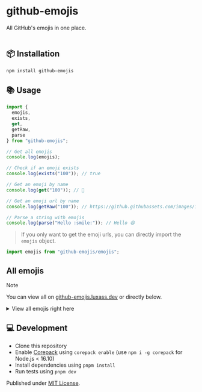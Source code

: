 # github-emojis

All GitHub's emojis in one place.
<br/>
<br/>

## 📦 Installation

```sh
npm install github-emojis
```

## 📚 Usage

```ts
import {
  emojis,
  exists,
  get,
  getRaw,
  parse
} from "github-emojis";

// Get all emojis
console.log(emojis);

// Check if an emoji exists
console.log(exists("100")); // true

// Get an emoji by name
console.log(get("100")); // 💯

// Get an emoji url by name
console.log(getRaw("100")); // https://github.githubassets.com/images/icons/emoji/unicode/1f4af.png?v8

// Parse a string with emojis
console.log(parse("Hello :smile:")); // Hello 😄
```

> If you only want to get the emoji urls, you can directly import the `emojis` object.

```ts
import emojis from "github-emojis/emojis";
```

## All emojis

> [!NOTE]  
> You can view all on [github-emojis.luxass.dev](https://github-emojis.luxass.dev) or directly below.

<details>
<summary>View all emojis right here</summary>

<!-- table start -->
| Name | Emoji | Name | Emoji |
|------|-------|------|-------|
| 100 | 💯| 1234 | 🔢 |
| +1 | 👍| -1 | 👎 |
| 1st_place_medal | 🥇| 2nd_place_medal | 🥈 |
| 3rd_place_medal | 🥉| 8ball | 🎱 |
| a | 🅰| ab | 🆎 |
| abacus | 🧮| abc | 🔤 |
| abcd | 🔡| accept | 🉑 |
| accessibility | <img width="20" height="20" src="https://github.githubassets.com/images/icons/emoji/accessibility.png?v8" loading="lazy" />| accordion | 🪗 |
| adhesive_bandage | 🩹| adult | 🧑 |
| aerial_tramway | 🚡| afghanistan | 🇦‍🇫 |
| airplane | ✈| aland_islands | 🇦‍🇽 |
| alarm_clock | ⏰| albania | 🇦‍🇱 |
| alembic | ⚗| algeria | 🇩‍🇿 |
| alien | 👽| ambulance | 🚑 |
| american_samoa | 🇦‍🇸| amphora | 🏺 |
| anatomical_heart | 🫀| anchor | ⚓ |
| andorra | 🇦‍🇩| angel | 👼 |
| anger | 💢| angola | 🇦‍🇴 |
| angry | 😠| anguilla | 🇦‍🇮 |
| anguished | 😧| ant | 🐜 |
| antarctica | 🇦‍🇶| antigua_barbuda | 🇦‍🇬 |
| apple | 🍎| aquarius | ♒ |
| argentina | 🇦‍🇷| aries | ♈ |
| armenia | 🇦‍🇲| arrow_backward | ◀ |
| arrow_double_down | ⏬| arrow_double_up | ⏫ |
| arrow_down | ⬇| arrow_down_small | 🔽 |
| arrow_forward | ▶| arrow_heading_down | ⤵ |
| arrow_heading_up | ⤴| arrow_left | ⬅ |
| arrow_lower_left | ↙| arrow_lower_right | ↘ |
| arrow_right | ➡| arrow_right_hook | ↪ |
| arrow_up | ⬆| arrow_up_down | ↕ |
| arrow_up_small | 🔼| arrow_upper_left | ↖ |
| arrow_upper_right | ↗| arrows_clockwise | 🔃 |
| arrows_counterclockwise | 🔄| art | 🎨 |
| articulated_lorry | 🚛| artificial_satellite | 🛰 |
| artist | 🧑‍🎨| aruba | 🇦‍🇼 |
| ascension_island | 🇦‍🇨| asterisk | *‍⃣ |
| astonished | 😲| astronaut | 🧑‍🚀 |
| athletic_shoe | 👟| atm | 🏧 |
| atom | <img width="20" height="20" src="https://github.githubassets.com/images/icons/emoji/atom.png?v8" loading="lazy" />| atom_symbol | ⚛ |
| australia | 🇦‍🇺| austria | 🇦‍🇹 |
| auto_rickshaw | 🛺| avocado | 🥑 |
| axe | 🪓| azerbaijan | 🇦‍🇿 |
| b | 🅱| baby | 👶 |
| baby_bottle | 🍼| baby_chick | 🐤 |
| baby_symbol | 🚼| back | 🔙 |
| bacon | 🥓| badger | 🦡 |
| badminton | 🏸| bagel | 🥯 |
| baggage_claim | 🛄| baguette_bread | 🥖 |
| bahamas | 🇧‍🇸| bahrain | 🇧‍🇭 |
| balance_scale | ⚖| bald_man | 👨‍🦲 |
| bald_woman | 👩‍🦲| ballet_shoes | 🩰 |
| balloon | 🎈| ballot_box | 🗳 |
| ballot_box_with_check | ☑| bamboo | 🎍 |
| banana | 🍌| bangbang | ‼ |
| bangladesh | 🇧‍🇩| banjo | 🪕 |
| bank | 🏦| bar_chart | 📊 |
| barbados | 🇧‍🇧| barber | 💈 |
| baseball | ⚾| basecamp | <img width="20" height="20" src="https://github.githubassets.com/images/icons/emoji/basecamp.png?v8" loading="lazy" /> |
| basecampy | <img width="20" height="20" src="https://github.githubassets.com/images/icons/emoji/basecampy.png?v8" loading="lazy" />| basket | 🧺 |
| basketball | 🏀| basketball_man | ⛹‍♂ |
| basketball_woman | ⛹‍♀| bat | 🦇 |
| bath | 🛀| bathtub | 🛁 |
| battery | 🔋| beach_umbrella | 🏖 |
| bear | 🐻| bearded_person | 🧔 |
| beaver | 🦫| bed | 🛏 |
| bee | 🐝| beer | 🍺 |
| beers | 🍻| beetle | 🪲 |
| beginner | 🔰| belarus | 🇧‍🇾 |
| belgium | 🇧‍🇪| belize | 🇧‍🇿 |
| bell | 🔔| bell_pepper | 🫑 |
| bellhop_bell | 🛎| benin | 🇧‍🇯 |
| bento | 🍱| bermuda | 🇧‍🇲 |
| beverage_box | 🧃| bhutan | 🇧‍🇹 |
| bicyclist | 🚴| bike | 🚲 |
| biking_man | 🚴‍♂| biking_woman | 🚴‍♀ |
| bikini | 👙| billed_cap | 🧢 |
| biohazard | ☣| bird | 🐦 |
| birthday | 🎂| bison | 🦬 |
| black_cat | 🐈‍⬛| black_circle | ⚫ |
| black_flag | 🏴| black_heart | 🖤 |
| black_joker | 🃏| black_large_square | ⬛ |
| black_medium_small_square | ◾| black_medium_square | ◼ |
| black_nib | ✒| black_small_square | ▪ |
| black_square_button | 🔲| blond_haired_man | 👱‍♂ |
| blond_haired_person | 👱| blond_haired_woman | 👱‍♀ |
| blonde_woman | 👱‍♀| blossom | 🌼 |
| blowfish | 🐡| blue_book | 📘 |
| blue_car | 🚙| blue_heart | 💙 |
| blue_square | 🟦| blueberries | 🫐 |
| blush | 😊| boar | 🐗 |
| boat | ⛵| bolivia | 🇧‍🇴 |
| bomb | 💣| bone | 🦴 |
| book | 📖| bookmark | 🔖 |
| bookmark_tabs | 📑| books | 📚 |
| boom | 💥| boomerang | 🪃 |
| boot | 👢| bosnia_herzegovina | 🇧‍🇦 |
| botswana | 🇧‍🇼| bouncing_ball_man | ⛹‍♂ |
| bouncing_ball_person | ⛹| bouncing_ball_woman | ⛹‍♀ |
| bouquet | 💐| bouvet_island | 🇧‍🇻 |
| bow | 🙇| bow_and_arrow | 🏹 |
| bowing_man | 🙇‍♂| bowing_woman | 🙇‍♀ |
| bowl_with_spoon | 🥣| bowling | 🎳 |
| bowtie | <img width="20" height="20" src="https://github.githubassets.com/images/icons/emoji/bowtie.png?v8" loading="lazy" />| boxing_glove | 🥊 |
| boy | 👦| brain | 🧠 |
| brazil | 🇧‍🇷| bread | 🍞 |
| breast_feeding | 🤱| bricks | 🧱 |
| bride_with_veil | 👰‍♀| bridge_at_night | 🌉 |
| briefcase | 💼| british_indian_ocean_territory | 🇮‍🇴 |
| british_virgin_islands | 🇻‍🇬| broccoli | 🥦 |
| broken_heart | 💔| broom | 🧹 |
| brown_circle | 🟤| brown_heart | 🤎 |
| brown_square | 🟫| brunei | 🇧‍🇳 |
| bubble_tea | 🧋| bucket | 🪣 |
| bug | 🐛| building_construction | 🏗 |
| bulb | 💡| bulgaria | 🇧‍🇬 |
| bullettrain_front | 🚅| bullettrain_side | 🚄 |
| burkina_faso | 🇧‍🇫| burrito | 🌯 |
| burundi | 🇧‍🇮| bus | 🚌 |
| business_suit_levitating | 🕴| busstop | 🚏 |
| bust_in_silhouette | 👤| busts_in_silhouette | 👥 |
| butter | 🧈| butterfly | 🦋 |
| cactus | 🌵| cake | 🍰 |
| calendar | 📆| call_me_hand | 🤙 |
| calling | 📲| cambodia | 🇰‍🇭 |
| camel | 🐫| camera | 📷 |
| camera_flash | 📸| cameroon | 🇨‍🇲 |
| camping | 🏕| canada | 🇨‍🇦 |
| canary_islands | 🇮‍🇨| cancer | ♋ |
| candle | 🕯| candy | 🍬 |
| canned_food | 🥫| canoe | 🛶 |
| cape_verde | 🇨‍🇻| capital_abcd | 🔠 |
| capricorn | ♑| car | 🚗 |
| card_file_box | 🗃| card_index | 📇 |
| card_index_dividers | 🗂| caribbean_netherlands | 🇧‍🇶 |
| carousel_horse | 🎠| carpentry_saw | 🪚 |
| carrot | 🥕| cartwheeling | 🤸 |
| cat | 🐱| cat2 | 🐈 |
| cayman_islands | 🇰‍🇾| cd | 💿 |
| central_african_republic | 🇨‍🇫| ceuta_melilla | 🇪‍🇦 |
| chad | 🇹‍🇩| chains | ⛓ |
| chair | 🪑| champagne | 🍾 |
| chart | 💹| chart_with_downwards_trend | 📉 |
| chart_with_upwards_trend | 📈| checkered_flag | 🏁 |
| cheese | 🧀| cherries | 🍒 |
| cherry_blossom | 🌸| chess_pawn | ♟ |
| chestnut | 🌰| chicken | 🐔 |
| child | 🧒| children_crossing | 🚸 |
| chile | 🇨‍🇱| chipmunk | 🐿 |
| chocolate_bar | 🍫| chopsticks | 🥢 |
| christmas_island | 🇨‍🇽| christmas_tree | 🎄 |
| church | ⛪| cinema | 🎦 |
| circus_tent | 🎪| city_sunrise | 🌇 |
| city_sunset | 🌆| cityscape | 🏙 |
| cl | 🆑| clamp | 🗜 |
| clap | 👏| clapper | 🎬 |
| classical_building | 🏛| climbing | 🧗 |
| climbing_man | 🧗‍♂| climbing_woman | 🧗‍♀ |
| clinking_glasses | 🥂| clipboard | 📋 |
| clipperton_island | 🇨‍🇵| clock1 | 🕐 |
| clock10 | 🕙| clock1030 | 🕥 |
| clock11 | 🕚| clock1130 | 🕦 |
| clock12 | 🕛| clock1230 | 🕧 |
| clock130 | 🕜| clock2 | 🕑 |
| clock230 | 🕝| clock3 | 🕒 |
| clock330 | 🕞| clock4 | 🕓 |
| clock430 | 🕟| clock5 | 🕔 |
| clock530 | 🕠| clock6 | 🕕 |
| clock630 | 🕡| clock7 | 🕖 |
| clock730 | 🕢| clock8 | 🕗 |
| clock830 | 🕣| clock9 | 🕘 |
| clock930 | 🕤| closed_book | 📕 |
| closed_lock_with_key | 🔐| closed_umbrella | 🌂 |
| cloud | ☁| cloud_with_lightning | 🌩 |
| cloud_with_lightning_and_rain | ⛈| cloud_with_rain | 🌧 |
| cloud_with_snow | 🌨| clown_face | 🤡 |
| clubs | ♣| cn | 🇨‍🇳 |
| coat | 🧥| cockroach | 🪳 |
| cocktail | 🍸| coconut | 🥥 |
| cocos_islands | 🇨‍🇨| coffee | ☕ |
| coffin | ⚰| coin | 🪙 |
| cold_face | 🥶| cold_sweat | 😰 |
| collision | 💥| colombia | 🇨‍🇴 |
| comet | ☄| comoros | 🇰‍🇲 |
| compass | 🧭| computer | 💻 |
| computer_mouse | 🖱| confetti_ball | 🎊 |
| confounded | 😖| confused | 😕 |
| congo_brazzaville | 🇨‍🇬| congo_kinshasa | 🇨‍🇩 |
| congratulations | ㊗| construction | 🚧 |
| construction_worker | 👷| construction_worker_man | 👷‍♂ |
| construction_worker_woman | 👷‍♀| control_knobs | 🎛 |
| convenience_store | 🏪| cook | 🧑‍🍳 |
| cook_islands | 🇨‍🇰| cookie | 🍪 |
| cool | 🆒| cop | 👮 |
| copyright | ©| corn | 🌽 |
| costa_rica | 🇨‍🇷| cote_divoire | 🇨‍🇮 |
| couch_and_lamp | 🛋| couple | 👫 |
| couple_with_heart | 💑| couple_with_heart_man_man | 👨‍❤👨 |
| couple_with_heart_woman_man | 👩‍❤👨| couple_with_heart_woman_woman | 👩‍❤👩 |
| couplekiss | 💏| couplekiss_man_man | 👨‍❤💋👨 |
| couplekiss_man_woman | 👩‍❤💋👨| couplekiss_woman_woman | 👩‍❤💋👩 |
| cow | 🐮| cow2 | 🐄 |
| cowboy_hat_face | 🤠| crab | 🦀 |
| crayon | 🖍| credit_card | 💳 |
| crescent_moon | 🌙| cricket | 🦗 |
| cricket_game | 🏏| croatia | 🇭‍🇷 |
| crocodile | 🐊| croissant | 🥐 |
| crossed_fingers | 🤞| crossed_flags | 🎌 |
| crossed_swords | ⚔| crown | 👑 |
| cry | 😢| crying_cat_face | 😿 |
| crystal_ball | 🔮| cuba | 🇨‍🇺 |
| cucumber | 🥒| cup_with_straw | 🥤 |
| cupcake | 🧁| cupid | 💘 |
| curacao | 🇨‍🇼| curling_stone | 🥌 |
| curly_haired_man | 👨‍🦱| curly_haired_woman | 👩‍🦱 |
| curly_loop | ➰| currency_exchange | 💱 |
| curry | 🍛| cursing_face | 🤬 |
| custard | 🍮| customs | 🛃 |
| cut_of_meat | 🥩| cyclone | 🌀 |
| cyprus | 🇨‍🇾| czech_republic | 🇨‍🇿 |
| dagger | 🗡| dancer | 💃 |
| dancers | 👯| dancing_men | 👯‍♂ |
| dancing_women | 👯‍♀| dango | 🍡 |
| dark_sunglasses | 🕶| dart | 🎯 |
| dash | 💨| date | 📅 |
| de | 🇩‍🇪| deaf_man | 🧏‍♂ |
| deaf_person | 🧏| deaf_woman | 🧏‍♀ |
| deciduous_tree | 🌳| deer | 🦌 |
| denmark | 🇩‍🇰| department_store | 🏬 |
| dependabot | <img width="20" height="20" src="https://github.githubassets.com/images/icons/emoji/dependabot.png?v8" loading="lazy" />| derelict_house | 🏚 |
| desert | 🏜| desert_island | 🏝 |
| desktop_computer | 🖥| detective | 🕵 |
| diamond_shape_with_a_dot_inside | 💠| diamonds | ♦ |
| diego_garcia | 🇩‍🇬| disappointed | 😞 |
| disappointed_relieved | 😥| disguised_face | 🥸 |
| diving_mask | 🤿| diya_lamp | 🪔 |
| dizzy | 💫| dizzy_face | 😵 |
| djibouti | 🇩‍🇯| dna | 🧬 |
| do_not_litter | 🚯| dodo | 🦤 |
| dog | 🐶| dog2 | 🐕 |
| dollar | 💵| dolls | 🎎 |
| dolphin | 🐬| dominica | 🇩‍🇲 |
| dominican_republic | 🇩‍🇴| door | 🚪 |
| doughnut | 🍩| dove | 🕊 |
| dragon | 🐉| dragon_face | 🐲 |
| dress | 👗| dromedary_camel | 🐪 |
| drooling_face | 🤤| drop_of_blood | 🩸 |
| droplet | 💧| drum | 🥁 |
| duck | 🦆| dumpling | 🥟 |
| dvd | 📀| e-mail | 📧 |
| eagle | 🦅| ear | 👂 |
| ear_of_rice | 🌾| ear_with_hearing_aid | 🦻 |
| earth_africa | 🌍| earth_americas | 🌎 |
| earth_asia | 🌏| ecuador | 🇪‍🇨 |
| egg | 🥚| eggplant | 🍆 |
| egypt | 🇪‍🇬| eight | 8‍⃣ |
| eight_pointed_black_star | ✴| eight_spoked_asterisk | ✳ |
| eject_button | ⏏| el_salvador | 🇸‍🇻 |
| electric_plug | 🔌| electron | <img width="20" height="20" src="https://github.githubassets.com/images/icons/emoji/electron.png?v8" loading="lazy" /> |
| elephant | 🐘| elevator | 🛗 |
| elf | 🧝| elf_man | 🧝‍♂ |
| elf_woman | 🧝‍♀| email | 📧 |
| end | 🔚| england | 🏴‍󠁧󠁢󠁥󠁮󠁧󠁿 |
| envelope | ✉| envelope_with_arrow | 📩 |
| equatorial_guinea | 🇬‍🇶| eritrea | 🇪‍🇷 |
| es | 🇪‍🇸| estonia | 🇪‍🇪 |
| ethiopia | 🇪‍🇹| eu | 🇪‍🇺 |
| euro | 💶| european_castle | 🏰 |
| european_post_office | 🏤| european_union | 🇪‍🇺 |
| evergreen_tree | 🌲| exclamation | ❗ |
| exploding_head | 🤯| expressionless | 😑 |
| eye | 👁| eye_speech_bubble | 👁‍🗨 |
| eyeglasses | 👓| eyes | 👀 |
| face_exhaling | 😮‍💨| face_in_clouds | 😶‍🌫 |
| face_with_head_bandage | 🤕| face_with_spiral_eyes | 😵‍💫 |
| face_with_thermometer | 🤒| facepalm | 🤦 |
| facepunch | 👊| factory | 🏭 |
| factory_worker | 🧑‍🏭| fairy | 🧚 |
| fairy_man | 🧚‍♂| fairy_woman | 🧚‍♀ |
| falafel | 🧆| falkland_islands | 🇫‍🇰 |
| fallen_leaf | 🍂| family | 👪 |
| family_man_boy | 👨‍👦| family_man_boy_boy | 👨‍👦👦 |
| family_man_girl | 👨‍👧| family_man_girl_boy | 👨‍👧👦 |
| family_man_girl_girl | 👨‍👧👧| family_man_man_boy | 👨‍👨👦 |
| family_man_man_boy_boy | 👨‍👨👦👦| family_man_man_girl | 👨‍👨👧 |
| family_man_man_girl_boy | 👨‍👨👧👦| family_man_man_girl_girl | 👨‍👨👧👧 |
| family_man_woman_boy | 👨‍👩👦| family_man_woman_boy_boy | 👨‍👩👦👦 |
| family_man_woman_girl | 👨‍👩👧| family_man_woman_girl_boy | 👨‍👩👧👦 |
| family_man_woman_girl_girl | 👨‍👩👧👧| family_woman_boy | 👩‍👦 |
| family_woman_boy_boy | 👩‍👦👦| family_woman_girl | 👩‍👧 |
| family_woman_girl_boy | 👩‍👧👦| family_woman_girl_girl | 👩‍👧👧 |
| family_woman_woman_boy | 👩‍👩👦| family_woman_woman_boy_boy | 👩‍👩👦👦 |
| family_woman_woman_girl | 👩‍👩👧| family_woman_woman_girl_boy | 👩‍👩👧👦 |
| family_woman_woman_girl_girl | 👩‍👩👧👧| farmer | 🧑‍🌾 |
| faroe_islands | 🇫‍🇴| fast_forward | ⏩ |
| fax | 📠| fearful | 😨 |
| feather | 🪶| feelsgood | <img width="20" height="20" src="https://github.githubassets.com/images/icons/emoji/feelsgood.png?v8" loading="lazy" /> |
| feet | 🐾| female_detective | 🕵‍♀ |
| female_sign | ♀| ferris_wheel | 🎡 |
| ferry | ⛴| field_hockey | 🏑 |
| fiji | 🇫‍🇯| file_cabinet | 🗄 |
| file_folder | 📁| film_projector | 📽 |
| film_strip | 🎞| finland | 🇫‍🇮 |
| finnadie | <img width="20" height="20" src="https://github.githubassets.com/images/icons/emoji/finnadie.png?v8" loading="lazy" />| fire | 🔥 |
| fire_engine | 🚒| fire_extinguisher | 🧯 |
| firecracker | 🧨| firefighter | 🧑‍🚒 |
| fireworks | 🎆| first_quarter_moon | 🌓 |
| first_quarter_moon_with_face | 🌛| fish | 🐟 |
| fish_cake | 🍥| fishing_pole_and_fish | 🎣 |
| fishsticks | <img width="20" height="20" src="https://github.githubassets.com/images/icons/emoji/fishsticks.png?v8" loading="lazy" />| fist | ✊ |
| fist_left | 🤛| fist_oncoming | 👊 |
| fist_raised | ✊| fist_right | 🤜 |
| five | 5‍⃣| flags | 🎏 |
| flamingo | 🦩| flashlight | 🔦 |
| flat_shoe | 🥿| flatbread | 🫓 |
| fleur_de_lis | ⚜| flight_arrival | 🛬 |
| flight_departure | 🛫| flipper | 🐬 |
| floppy_disk | 💾| flower_playing_cards | 🎴 |
| flushed | 😳| fly | 🪰 |
| flying_disc | 🥏| flying_saucer | 🛸 |
| fog | 🌫| foggy | 🌁 |
| fondue | 🫕| foot | 🦶 |
| football | 🏈| footprints | 👣 |
| fork_and_knife | 🍴| fortune_cookie | 🥠 |
| fountain | ⛲| fountain_pen | 🖋 |
| four | 4‍⃣| four_leaf_clover | 🍀 |
| fox_face | 🦊| fr | 🇫‍🇷 |
| framed_picture | 🖼| free | 🆓 |
| french_guiana | 🇬‍🇫| french_polynesia | 🇵‍🇫 |
| french_southern_territories | 🇹‍🇫| fried_egg | 🍳 |
| fried_shrimp | 🍤| fries | 🍟 |
| frog | 🐸| frowning | 😦 |
| frowning_face | ☹| frowning_man | 🙍‍♂ |
| frowning_person | 🙍| frowning_woman | 🙍‍♀ |
| fu | 🖕| fuelpump | ⛽ |
| full_moon | 🌕| full_moon_with_face | 🌝 |
| funeral_urn | ⚱| gabon | 🇬‍🇦 |
| gambia | 🇬‍🇲| game_die | 🎲 |
| garlic | 🧄| gb | 🇬‍🇧 |
| gear | ⚙| gem | 💎 |
| gemini | ♊| genie | 🧞 |
| genie_man | 🧞‍♂| genie_woman | 🧞‍♀ |
| georgia | 🇬‍🇪| ghana | 🇬‍🇭 |
| ghost | 👻| gibraltar | 🇬‍🇮 |
| gift | 🎁| gift_heart | 💝 |
| giraffe | 🦒| girl | 👧 |
| globe_with_meridians | 🌐| gloves | 🧤 |
| goal_net | 🥅| goat | 🐐 |
| goberserk | <img width="20" height="20" src="https://github.githubassets.com/images/icons/emoji/goberserk.png?v8" loading="lazy" />| godmode | <img width="20" height="20" src="https://github.githubassets.com/images/icons/emoji/godmode.png?v8" loading="lazy" /> |
| goggles | 🥽| golf | ⛳ |
| golfing | 🏌| golfing_man | 🏌‍♂ |
| golfing_woman | 🏌‍♀| gorilla | 🦍 |
| grapes | 🍇| greece | 🇬‍🇷 |
| green_apple | 🍏| green_book | 📗 |
| green_circle | 🟢| green_heart | 💚 |
| green_salad | 🥗| green_square | 🟩 |
| greenland | 🇬‍🇱| grenada | 🇬‍🇩 |
| grey_exclamation | ❕| grey_question | ❔ |
| grimacing | 😬| grin | 😁 |
| grinning | 😀| guadeloupe | 🇬‍🇵 |
| guam | 🇬‍🇺| guard | 💂 |
| guardsman | 💂‍♂| guardswoman | 💂‍♀ |
| guatemala | 🇬‍🇹| guernsey | 🇬‍🇬 |
| guide_dog | 🦮| guinea | 🇬‍🇳 |
| guinea_bissau | 🇬‍🇼| guitar | 🎸 |
| gun | 🔫| guyana | 🇬‍🇾 |
| haircut | 💇| haircut_man | 💇‍♂ |
| haircut_woman | 💇‍♀| haiti | 🇭‍🇹 |
| hamburger | 🍔| hammer | 🔨 |
| hammer_and_pick | ⚒| hammer_and_wrench | 🛠 |
| hamster | 🐹| hand | ✋ |
| hand_over_mouth | 🤭| handbag | 👜 |
| handball_person | 🤾| handshake | 🤝 |
| hankey | 💩| hash | #‍⃣ |
| hatched_chick | 🐥| hatching_chick | 🐣 |
| headphones | 🎧| headstone | 🪦 |
| health_worker | 🧑‍⚕| hear_no_evil | 🙉 |
| heard_mcdonald_islands | 🇭‍🇲| heart | ❤ |
| heart_decoration | 💟| heart_eyes | 😍 |
| heart_eyes_cat | 😻| heart_on_fire | ❤‍🔥 |
| heartbeat | 💓| heartpulse | 💗 |
| hearts | ♥| heavy_check_mark | ✔ |
| heavy_division_sign | ➗| heavy_dollar_sign | 💲 |
| heavy_exclamation_mark | ❗| heavy_heart_exclamation | ❣ |
| heavy_minus_sign | ➖| heavy_multiplication_x | ✖ |
| heavy_plus_sign | ➕| hedgehog | 🦔 |
| helicopter | 🚁| herb | 🌿 |
| hibiscus | 🌺| high_brightness | 🔆 |
| high_heel | 👠| hiking_boot | 🥾 |
| hindu_temple | 🛕| hippopotamus | 🦛 |
| hocho | 🔪| hole | 🕳 |
| honduras | 🇭‍🇳| honey_pot | 🍯 |
| honeybee | 🐝| hong_kong | 🇭‍🇰 |
| hook | 🪝| horse | 🐴 |
| horse_racing | 🏇| hospital | 🏥 |
| hot_face | 🥵| hot_pepper | 🌶 |
| hotdog | 🌭| hotel | 🏨 |
| hotsprings | ♨| hourglass | ⌛ |
| hourglass_flowing_sand | ⏳| house | 🏠 |
| house_with_garden | 🏡| houses | 🏘 |
| hugs | 🤗| hungary | 🇭‍🇺 |
| hurtrealbad | <img width="20" height="20" src="https://github.githubassets.com/images/icons/emoji/hurtrealbad.png?v8" loading="lazy" />| hushed | 😯 |
| hut | 🛖| ice_cream | 🍨 |
| ice_cube | 🧊| ice_hockey | 🏒 |
| ice_skate | ⛸| icecream | 🍦 |
| iceland | 🇮‍🇸| id | 🆔 |
| ideograph_advantage | 🉐| imp | 👿 |
| inbox_tray | 📥| incoming_envelope | 📨 |
| india | 🇮‍🇳| indonesia | 🇮‍🇩 |
| infinity | ♾| information_desk_person | 💁 |
| information_source | ℹ| innocent | 😇 |
| interrobang | ⁉| iphone | 📱 |
| iran | 🇮‍🇷| iraq | 🇮‍🇶 |
| ireland | 🇮‍🇪| isle_of_man | 🇮‍🇲 |
| israel | 🇮‍🇱| it | 🇮‍🇹 |
| izakaya_lantern | 🏮| jack_o_lantern | 🎃 |
| jamaica | 🇯‍🇲| japan | 🗾 |
| japanese_castle | 🏯| japanese_goblin | 👺 |
| japanese_ogre | 👹| jeans | 👖 |
| jersey | 🇯‍🇪| jigsaw | 🧩 |
| jordan | 🇯‍🇴| joy | 😂 |
| joy_cat | 😹| joystick | 🕹 |
| jp | 🇯‍🇵| judge | 🧑‍⚖ |
| juggling_person | 🤹| kaaba | 🕋 |
| kangaroo | 🦘| kazakhstan | 🇰‍🇿 |
| kenya | 🇰‍🇪| key | 🔑 |
| keyboard | ⌨| keycap_ten | 🔟 |
| kick_scooter | 🛴| kimono | 👘 |
| kiribati | 🇰‍🇮| kiss | 💋 |
| kissing | 😗| kissing_cat | 😽 |
| kissing_closed_eyes | 😚| kissing_heart | 😘 |
| kissing_smiling_eyes | 😙| kite | 🪁 |
| kiwi_fruit | 🥝| kneeling_man | 🧎‍♂ |
| kneeling_person | 🧎| kneeling_woman | 🧎‍♀ |
| knife | 🔪| knot | 🪢 |
| koala | 🐨| koko | 🈁 |
| kosovo | 🇽‍🇰| kr | 🇰‍🇷 |
| kuwait | 🇰‍🇼| kyrgyzstan | 🇰‍🇬 |
| lab_coat | 🥼| label | 🏷 |
| lacrosse | 🥍| ladder | 🪜 |
| lady_beetle | 🐞| lantern | 🏮 |
| laos | 🇱‍🇦| large_blue_circle | 🔵 |
| large_blue_diamond | 🔷| large_orange_diamond | 🔶 |
| last_quarter_moon | 🌗| last_quarter_moon_with_face | 🌜 |
| latin_cross | ✝| latvia | 🇱‍🇻 |
| laughing | 😆| leafy_green | 🥬 |
| leaves | 🍃| lebanon | 🇱‍🇧 |
| ledger | 📒| left_luggage | 🛅 |
| left_right_arrow | ↔| left_speech_bubble | 🗨 |
| leftwards_arrow_with_hook | ↩| leg | 🦵 |
| lemon | 🍋| leo | ♌ |
| leopard | 🐆| lesotho | 🇱‍🇸 |
| level_slider | 🎚| liberia | 🇱‍🇷 |
| libra | ♎| libya | 🇱‍🇾 |
| liechtenstein | 🇱‍🇮| light_rail | 🚈 |
| link | 🔗| lion | 🦁 |
| lips | 👄| lipstick | 💄 |
| lithuania | 🇱‍🇹| lizard | 🦎 |
| llama | 🦙| lobster | 🦞 |
| lock | 🔒| lock_with_ink_pen | 🔏 |
| lollipop | 🍭| long_drum | 🪘 |
| loop | ➿| lotion_bottle | 🧴 |
| lotus_position | 🧘| lotus_position_man | 🧘‍♂ |
| lotus_position_woman | 🧘‍♀| loud_sound | 🔊 |
| loudspeaker | 📢| love_hotel | 🏩 |
| love_letter | 💌| love_you_gesture | 🤟 |
| low_brightness | 🔅| luggage | 🧳 |
| lungs | 🫁| luxembourg | 🇱‍🇺 |
| lying_face | 🤥| m | Ⓜ |
| macau | 🇲‍🇴| macedonia | 🇲‍🇰 |
| madagascar | 🇲‍🇬| mag | 🔍 |
| mag_right | 🔎| mage | 🧙 |
| mage_man | 🧙‍♂| mage_woman | 🧙‍♀ |
| magic_wand | 🪄| magnet | 🧲 |
| mahjong | 🀄| mailbox | 📫 |
| mailbox_closed | 📪| mailbox_with_mail | 📬 |
| mailbox_with_no_mail | 📭| malawi | 🇲‍🇼 |
| malaysia | 🇲‍🇾| maldives | 🇲‍🇻 |
| male_detective | 🕵‍♂| male_sign | ♂ |
| mali | 🇲‍🇱| malta | 🇲‍🇹 |
| mammoth | 🦣| man | 👨 |
| man_artist | 👨‍🎨| man_astronaut | 👨‍🚀 |
| man_beard | 🧔‍♂| man_cartwheeling | 🤸‍♂ |
| man_cook | 👨‍🍳| man_dancing | 🕺 |
| man_facepalming | 🤦‍♂| man_factory_worker | 👨‍🏭 |
| man_farmer | 👨‍🌾| man_feeding_baby | 👨‍🍼 |
| man_firefighter | 👨‍🚒| man_health_worker | 👨‍⚕ |
| man_in_manual_wheelchair | 👨‍🦽| man_in_motorized_wheelchair | 👨‍🦼 |
| man_in_tuxedo | 🤵‍♂| man_judge | 👨‍⚖ |
| man_juggling | 🤹‍♂| man_mechanic | 👨‍🔧 |
| man_office_worker | 👨‍💼| man_pilot | 👨‍✈ |
| man_playing_handball | 🤾‍♂| man_playing_water_polo | 🤽‍♂ |
| man_scientist | 👨‍🔬| man_shrugging | 🤷‍♂ |
| man_singer | 👨‍🎤| man_student | 👨‍🎓 |
| man_teacher | 👨‍🏫| man_technologist | 👨‍💻 |
| man_with_gua_pi_mao | 👲| man_with_probing_cane | 👨‍🦯 |
| man_with_turban | 👳‍♂| man_with_veil | 👰‍♂ |
| mandarin | 🍊| mango | 🥭 |
| mans_shoe | 👞| mantelpiece_clock | 🕰 |
| manual_wheelchair | 🦽| maple_leaf | 🍁 |
| marshall_islands | 🇲‍🇭| martial_arts_uniform | 🥋 |
| martinique | 🇲‍🇶| mask | 😷 |
| massage | 💆| massage_man | 💆‍♂ |
| massage_woman | 💆‍♀| mate | 🧉 |
| mauritania | 🇲‍🇷| mauritius | 🇲‍🇺 |
| mayotte | 🇾‍🇹| meat_on_bone | 🍖 |
| mechanic | 🧑‍🔧| mechanical_arm | 🦾 |
| mechanical_leg | 🦿| medal_military | 🎖 |
| medal_sports | 🏅| medical_symbol | ⚕ |
| mega | 📣| melon | 🍈 |
| memo | 📝| men_wrestling | 🤼‍♂ |
| mending_heart | ❤‍🩹| menorah | 🕎 |
| mens | 🚹| mermaid | 🧜‍♀ |
| merman | 🧜‍♂| merperson | 🧜 |
| metal | 🤘| metro | 🚇 |
| mexico | 🇲‍🇽| microbe | 🦠 |
| micronesia | 🇫‍🇲| microphone | 🎤 |
| microscope | 🔬| middle_finger | 🖕 |
| military_helmet | 🪖| milk_glass | 🥛 |
| milky_way | 🌌| minibus | 🚐 |
| minidisc | 💽| mirror | 🪞 |
| mobile_phone_off | 📴| moldova | 🇲‍🇩 |
| monaco | 🇲‍🇨| money_mouth_face | 🤑 |
| money_with_wings | 💸| moneybag | 💰 |
| mongolia | 🇲‍🇳| monkey | 🐒 |
| monkey_face | 🐵| monocle_face | 🧐 |
| monorail | 🚝| montenegro | 🇲‍🇪 |
| montserrat | 🇲‍🇸| moon | 🌔 |
| moon_cake | 🥮| morocco | 🇲‍🇦 |
| mortar_board | 🎓| mosque | 🕌 |
| mosquito | 🦟| motor_boat | 🛥 |
| motor_scooter | 🛵| motorcycle | 🏍 |
| motorized_wheelchair | 🦼| motorway | 🛣 |
| mount_fuji | 🗻| mountain | ⛰ |
| mountain_bicyclist | 🚵| mountain_biking_man | 🚵‍♂ |
| mountain_biking_woman | 🚵‍♀| mountain_cableway | 🚠 |
| mountain_railway | 🚞| mountain_snow | 🏔 |
| mouse | 🐭| mouse2 | 🐁 |
| mouse_trap | 🪤| movie_camera | 🎥 |
| moyai | 🗿| mozambique | 🇲‍🇿 |
| mrs_claus | 🤶| muscle | 💪 |
| mushroom | 🍄| musical_keyboard | 🎹 |
| musical_note | 🎵| musical_score | 🎼 |
| mute | 🔇| mx_claus | 🧑‍🎄 |
| myanmar | 🇲‍🇲| nail_care | 💅 |
| name_badge | 📛| namibia | 🇳‍🇦 |
| national_park | 🏞| nauru | 🇳‍🇷 |
| nauseated_face | 🤢| nazar_amulet | 🧿 |
| neckbeard | <img width="20" height="20" src="https://github.githubassets.com/images/icons/emoji/neckbeard.png?v8" loading="lazy" />| necktie | 👔 |
| negative_squared_cross_mark | ❎| nepal | 🇳‍🇵 |
| nerd_face | 🤓| nesting_dolls | 🪆 |
| netherlands | 🇳‍🇱| neutral_face | 😐 |
| new | 🆕| new_caledonia | 🇳‍🇨 |
| new_moon | 🌑| new_moon_with_face | 🌚 |
| new_zealand | 🇳‍🇿| newspaper | 📰 |
| newspaper_roll | 🗞| next_track_button | ⏭ |
| ng | 🆖| ng_man | 🙅‍♂ |
| ng_woman | 🙅‍♀| nicaragua | 🇳‍🇮 |
| niger | 🇳‍🇪| nigeria | 🇳‍🇬 |
| night_with_stars | 🌃| nine | 9‍⃣ |
| ninja | 🥷| niue | 🇳‍🇺 |
| no_bell | 🔕| no_bicycles | 🚳 |
| no_entry | ⛔| no_entry_sign | 🚫 |
| no_good | 🙅| no_good_man | 🙅‍♂ |
| no_good_woman | 🙅‍♀| no_mobile_phones | 📵 |
| no_mouth | 😶| no_pedestrians | 🚷 |
| no_smoking | 🚭| non-potable_water | 🚱 |
| norfolk_island | 🇳‍🇫| north_korea | 🇰‍🇵 |
| northern_mariana_islands | 🇲‍🇵| norway | 🇳‍🇴 |
| nose | 👃| notebook | 📓 |
| notebook_with_decorative_cover | 📔| notes | 🎶 |
| nut_and_bolt | 🔩| o | ⭕ |
| o2 | 🅾| ocean | 🌊 |
| octocat | <img width="20" height="20" src="https://github.githubassets.com/images/icons/emoji/octocat.png?v8" loading="lazy" />| octopus | 🐙 |
| oden | 🍢| office | 🏢 |
| office_worker | 🧑‍💼| oil_drum | 🛢 |
| ok | 🆗| ok_hand | 👌 |
| ok_man | 🙆‍♂| ok_person | 🙆 |
| ok_woman | 🙆‍♀| old_key | 🗝 |
| older_adult | 🧓| older_man | 👴 |
| older_woman | 👵| olive | 🫒 |
| om | 🕉| oman | 🇴‍🇲 |
| on | 🔛| oncoming_automobile | 🚘 |
| oncoming_bus | 🚍| oncoming_police_car | 🚔 |
| oncoming_taxi | 🚖| one | 1‍⃣ |
| one_piece_swimsuit | 🩱| onion | 🧅 |
| open_book | 📖| open_file_folder | 📂 |
| open_hands | 👐| open_mouth | 😮 |
| open_umbrella | ☂| ophiuchus | ⛎ |
| orange | 🍊| orange_book | 📙 |
| orange_circle | 🟠| orange_heart | 🧡 |
| orange_square | 🟧| orangutan | 🦧 |
| orthodox_cross | ☦| otter | 🦦 |
| outbox_tray | 📤| owl | 🦉 |
| ox | 🐂| oyster | 🦪 |
| package | 📦| page_facing_up | 📄 |
| page_with_curl | 📃| pager | 📟 |
| paintbrush | 🖌| pakistan | 🇵‍🇰 |
| palau | 🇵‍🇼| palestinian_territories | 🇵‍🇸 |
| palm_tree | 🌴| palms_up_together | 🤲 |
| panama | 🇵‍🇦| pancakes | 🥞 |
| panda_face | 🐼| paperclip | 📎 |
| paperclips | 🖇| papua_new_guinea | 🇵‍🇬 |
| parachute | 🪂| paraguay | 🇵‍🇾 |
| parasol_on_ground | ⛱| parking | 🅿 |
| parrot | 🦜| part_alternation_mark | 〽 |
| partly_sunny | ⛅| partying_face | 🥳 |
| passenger_ship | 🛳| passport_control | 🛂 |
| pause_button | ⏸| paw_prints | 🐾 |
| peace_symbol | ☮| peach | 🍑 |
| peacock | 🦚| peanuts | 🥜 |
| pear | 🍐| pen | 🖊 |
| pencil | 📝| pencil2 | ✏ |
| penguin | 🐧| pensive | 😔 |
| people_holding_hands | 🧑‍🤝🧑| people_hugging | 🫂 |
| performing_arts | 🎭| persevere | 😣 |
| person_bald | 🧑‍🦲| person_curly_hair | 🧑‍🦱 |
| person_feeding_baby | 🧑‍🍼| person_fencing | 🤺 |
| person_in_manual_wheelchair | 🧑‍🦽| person_in_motorized_wheelchair | 🧑‍🦼 |
| person_in_tuxedo | 🤵| person_red_hair | 🧑‍🦰 |
| person_white_hair | 🧑‍🦳| person_with_probing_cane | 🧑‍🦯 |
| person_with_turban | 👳| person_with_veil | 👰 |
| peru | 🇵‍🇪| petri_dish | 🧫 |
| philippines | 🇵‍🇭| phone | ☎ |
| pick | ⛏| pickup_truck | 🛻 |
| pie | 🥧| pig | 🐷 |
| pig2 | 🐖| pig_nose | 🐽 |
| pill | 💊| pilot | 🧑‍✈ |
| pinata | 🪅| pinched_fingers | 🤌 |
| pinching_hand | 🤏| pineapple | 🍍 |
| ping_pong | 🏓| pirate_flag | 🏴‍☠ |
| pisces | ♓| pitcairn_islands | 🇵‍🇳 |
| pizza | 🍕| placard | 🪧 |
| place_of_worship | 🛐| plate_with_cutlery | 🍽 |
| play_or_pause_button | ⏯| pleading_face | 🥺 |
| plunger | 🪠| point_down | 👇 |
| point_left | 👈| point_right | 👉 |
| point_up | ☝| point_up_2 | 👆 |
| poland | 🇵‍🇱| polar_bear | 🐻‍❄ |
| police_car | 🚓| police_officer | 👮 |
| policeman | 👮‍♂| policewoman | 👮‍♀ |
| poodle | 🐩| poop | 💩 |
| popcorn | 🍿| portugal | 🇵‍🇹 |
| post_office | 🏣| postal_horn | 📯 |
| postbox | 📮| potable_water | 🚰 |
| potato | 🥔| potted_plant | 🪴 |
| pouch | 👝| poultry_leg | 🍗 |
| pound | 💷| pout | 😡 |
| pouting_cat | 😾| pouting_face | 🙎 |
| pouting_man | 🙎‍♂| pouting_woman | 🙎‍♀ |
| pray | 🙏| prayer_beads | 📿 |
| pregnant_woman | 🤰| pretzel | 🥨 |
| previous_track_button | ⏮| prince | 🤴 |
| princess | 👸| printer | 🖨 |
| probing_cane | 🦯| puerto_rico | 🇵‍🇷 |
| punch | 👊| purple_circle | 🟣 |
| purple_heart | 💜| purple_square | 🟪 |
| purse | 👛| pushpin | 📌 |
| put_litter_in_its_place | 🚮| qatar | 🇶‍🇦 |
| question | ❓| rabbit | 🐰 |
| rabbit2 | 🐇| raccoon | 🦝 |
| racehorse | 🐎| racing_car | 🏎 |
| radio | 📻| radio_button | 🔘 |
| radioactive | ☢| rage | 😡 |
| rage1 | <img width="20" height="20" src="https://github.githubassets.com/images/icons/emoji/rage1.png?v8" loading="lazy" />| rage2 | <img width="20" height="20" src="https://github.githubassets.com/images/icons/emoji/rage2.png?v8" loading="lazy" /> |
| rage3 | <img width="20" height="20" src="https://github.githubassets.com/images/icons/emoji/rage3.png?v8" loading="lazy" />| rage4 | <img width="20" height="20" src="https://github.githubassets.com/images/icons/emoji/rage4.png?v8" loading="lazy" /> |
| railway_car | 🚃| railway_track | 🛤 |
| rainbow | 🌈| rainbow_flag | 🏳‍🌈 |
| raised_back_of_hand | 🤚| raised_eyebrow | 🤨 |
| raised_hand | ✋| raised_hand_with_fingers_splayed | 🖐 |
| raised_hands | 🙌| raising_hand | 🙋 |
| raising_hand_man | 🙋‍♂| raising_hand_woman | 🙋‍♀ |
| ram | 🐏| ramen | 🍜 |
| rat | 🐀| razor | 🪒 |
| receipt | 🧾| record_button | ⏺ |
| recycle | ♻| red_car | 🚗 |
| red_circle | 🔴| red_envelope | 🧧 |
| red_haired_man | 👨‍🦰| red_haired_woman | 👩‍🦰 |
| red_square | 🟥| registered | ® |
| relaxed | ☺| relieved | 😌 |
| reminder_ribbon | 🎗| repeat | 🔁 |
| repeat_one | 🔂| rescue_worker_helmet | ⛑ |
| restroom | 🚻| reunion | 🇷‍🇪 |
| revolving_hearts | 💞| rewind | ⏪ |
| rhinoceros | 🦏| ribbon | 🎀 |
| rice | 🍚| rice_ball | 🍙 |
| rice_cracker | 🍘| rice_scene | 🎑 |
| right_anger_bubble | 🗯| ring | 💍 |
| ringed_planet | 🪐| robot | 🤖 |
| rock | 🪨| rocket | 🚀 |
| rofl | 🤣| roll_eyes | 🙄 |
| roll_of_paper | 🧻| roller_coaster | 🎢 |
| roller_skate | 🛼| romania | 🇷‍🇴 |
| rooster | 🐓| rose | 🌹 |
| rosette | 🏵| rotating_light | 🚨 |
| round_pushpin | 📍| rowboat | 🚣 |
| rowing_man | 🚣‍♂| rowing_woman | 🚣‍♀ |
| ru | 🇷‍🇺| rugby_football | 🏉 |
| runner | 🏃| running | 🏃 |
| running_man | 🏃‍♂| running_shirt_with_sash | 🎽 |
| running_woman | 🏃‍♀| rwanda | 🇷‍🇼 |
| sa | 🈂| safety_pin | 🧷 |
| safety_vest | 🦺| sagittarius | ♐ |
| sailboat | ⛵| sake | 🍶 |
| salt | 🧂| samoa | 🇼‍🇸 |
| san_marino | 🇸‍🇲| sandal | 👡 |
| sandwich | 🥪| santa | 🎅 |
| sao_tome_principe | 🇸‍🇹| sari | 🥻 |
| sassy_man | 💁‍♂| sassy_woman | 💁‍♀ |
| satellite | 📡| satisfied | 😆 |
| saudi_arabia | 🇸‍🇦| sauna_man | 🧖‍♂ |
| sauna_person | 🧖| sauna_woman | 🧖‍♀ |
| sauropod | 🦕| saxophone | 🎷 |
| scarf | 🧣| school | 🏫 |
| school_satchel | 🎒| scientist | 🧑‍🔬 |
| scissors | ✂| scorpion | 🦂 |
| scorpius | ♏| scotland | 🏴‍󠁧󠁢󠁳󠁣󠁴󠁿 |
| scream | 😱| scream_cat | 🙀 |
| screwdriver | 🪛| scroll | 📜 |
| seal | 🦭| seat | 💺 |
| secret | ㊙| see_no_evil | 🙈 |
| seedling | 🌱| selfie | 🤳 |
| senegal | 🇸‍🇳| serbia | 🇷‍🇸 |
| service_dog | 🐕‍🦺| seven | 7‍⃣ |
| sewing_needle | 🪡| seychelles | 🇸‍🇨 |
| shallow_pan_of_food | 🥘| shamrock | ☘ |
| shark | 🦈| shaved_ice | 🍧 |
| sheep | 🐑| shell | 🐚 |
| shield | 🛡| shinto_shrine | ⛩ |
| ship | 🚢| shipit | <img width="20" height="20" src="https://github.githubassets.com/images/icons/emoji/shipit.png?v8" loading="lazy" /> |
| shirt | 👕| shit | 💩 |
| shoe | 👞| shopping | 🛍 |
| shopping_cart | 🛒| shorts | 🩳 |
| shower | 🚿| shrimp | 🦐 |
| shrug | 🤷| shushing_face | 🤫 |
| sierra_leone | 🇸‍🇱| signal_strength | 📶 |
| singapore | 🇸‍🇬| singer | 🧑‍🎤 |
| sint_maarten | 🇸‍🇽| six | 6‍⃣ |
| six_pointed_star | 🔯| skateboard | 🛹 |
| ski | 🎿| skier | ⛷ |
| skull | 💀| skull_and_crossbones | ☠ |
| skunk | 🦨| sled | 🛷 |
| sleeping | 😴| sleeping_bed | 🛌 |
| sleepy | 😪| slightly_frowning_face | 🙁 |
| slightly_smiling_face | 🙂| slot_machine | 🎰 |
| sloth | 🦥| slovakia | 🇸‍🇰 |
| slovenia | 🇸‍🇮| small_airplane | 🛩 |
| small_blue_diamond | 🔹| small_orange_diamond | 🔸 |
| small_red_triangle | 🔺| small_red_triangle_down | 🔻 |
| smile | 😄| smile_cat | 😸 |
| smiley | 😃| smiley_cat | 😺 |
| smiling_face_with_tear | 🥲| smiling_face_with_three_hearts | 🥰 |
| smiling_imp | 😈| smirk | 😏 |
| smirk_cat | 😼| smoking | 🚬 |
| snail | 🐌| snake | 🐍 |
| sneezing_face | 🤧| snowboarder | 🏂 |
| snowflake | ❄| snowman | ⛄ |
| snowman_with_snow | ☃| soap | 🧼 |
| sob | 😭| soccer | ⚽ |
| socks | 🧦| softball | 🥎 |
| solomon_islands | 🇸‍🇧| somalia | 🇸‍🇴 |
| soon | 🔜| sos | 🆘 |
| sound | 🔉| south_africa | 🇿‍🇦 |
| south_georgia_south_sandwich_islands | 🇬‍🇸| south_sudan | 🇸‍🇸 |
| space_invader | 👾| spades | ♠ |
| spaghetti | 🍝| sparkle | ❇ |
| sparkler | 🎇| sparkles | ✨ |
| sparkling_heart | 💖| speak_no_evil | 🙊 |
| speaker | 🔈| speaking_head | 🗣 |
| speech_balloon | 💬| speedboat | 🚤 |
| spider | 🕷| spider_web | 🕸 |
| spiral_calendar | 🗓| spiral_notepad | 🗒 |
| sponge | 🧽| spoon | 🥄 |
| squid | 🦑| sri_lanka | 🇱‍🇰 |
| st_barthelemy | 🇧‍🇱| st_helena | 🇸‍🇭 |
| st_kitts_nevis | 🇰‍🇳| st_lucia | 🇱‍🇨 |
| st_martin | 🇲‍🇫| st_pierre_miquelon | 🇵‍🇲 |
| st_vincent_grenadines | 🇻‍🇨| stadium | 🏟 |
| standing_man | 🧍‍♂| standing_person | 🧍 |
| standing_woman | 🧍‍♀| star | ⭐ |
| star2 | 🌟| star_and_crescent | ☪ |
| star_of_david | ✡| star_struck | 🤩 |
| stars | 🌠| station | 🚉 |
| statue_of_liberty | 🗽| steam_locomotive | 🚂 |
| stethoscope | 🩺| stew | 🍲 |
| stop_button | ⏹| stop_sign | 🛑 |
| stopwatch | ⏱| straight_ruler | 📏 |
| strawberry | 🍓| stuck_out_tongue | 😛 |
| stuck_out_tongue_closed_eyes | 😝| stuck_out_tongue_winking_eye | 😜 |
| student | 🧑‍🎓| studio_microphone | 🎙 |
| stuffed_flatbread | 🥙| sudan | 🇸‍🇩 |
| sun_behind_large_cloud | 🌥| sun_behind_rain_cloud | 🌦 |
| sun_behind_small_cloud | 🌤| sun_with_face | 🌞 |
| sunflower | 🌻| sunglasses | 😎 |
| sunny | ☀| sunrise | 🌅 |
| sunrise_over_mountains | 🌄| superhero | 🦸 |
| superhero_man | 🦸‍♂| superhero_woman | 🦸‍♀ |
| supervillain | 🦹| supervillain_man | 🦹‍♂ |
| supervillain_woman | 🦹‍♀| surfer | 🏄 |
| surfing_man | 🏄‍♂| surfing_woman | 🏄‍♀ |
| suriname | 🇸‍🇷| sushi | 🍣 |
| suspect | <img width="20" height="20" src="https://github.githubassets.com/images/icons/emoji/suspect.png?v8" loading="lazy" />| suspension_railway | 🚟 |
| svalbard_jan_mayen | 🇸‍🇯| swan | 🦢 |
| swaziland | 🇸‍🇿| sweat | 😓 |
| sweat_drops | 💦| sweat_smile | 😅 |
| sweden | 🇸‍🇪| sweet_potato | 🍠 |
| swim_brief | 🩲| swimmer | 🏊 |
| swimming_man | 🏊‍♂| swimming_woman | 🏊‍♀ |
| switzerland | 🇨‍🇭| symbols | 🔣 |
| synagogue | 🕍| syria | 🇸‍🇾 |
| syringe | 💉| t-rex | 🦖 |
| taco | 🌮| tada | 🎉 |
| taiwan | 🇹‍🇼| tajikistan | 🇹‍🇯 |
| takeout_box | 🥡| tamale | 🫔 |
| tanabata_tree | 🎋| tangerine | 🍊 |
| tanzania | 🇹‍🇿| taurus | ♉ |
| taxi | 🚕| tea | 🍵 |
| teacher | 🧑‍🏫| teapot | 🫖 |
| technologist | 🧑‍💻| teddy_bear | 🧸 |
| telephone | ☎| telephone_receiver | 📞 |
| telescope | 🔭| tennis | 🎾 |
| tent | ⛺| test_tube | 🧪 |
| thailand | 🇹‍🇭| thermometer | 🌡 |
| thinking | 🤔| thong_sandal | 🩴 |
| thought_balloon | 💭| thread | 🧵 |
| three | 3‍⃣| thumbsdown | 👎 |
| thumbsup | 👍| ticket | 🎫 |
| tickets | 🎟| tiger | 🐯 |
| tiger2 | 🐅| timer_clock | ⏲ |
| timor_leste | 🇹‍🇱| tipping_hand_man | 💁‍♂ |
| tipping_hand_person | 💁| tipping_hand_woman | 💁‍♀ |
| tired_face | 😫| tm | ™ |
| togo | 🇹‍🇬| toilet | 🚽 |
| tokelau | 🇹‍🇰| tokyo_tower | 🗼 |
| tomato | 🍅| tonga | 🇹‍🇴 |
| tongue | 👅| toolbox | 🧰 |
| tooth | 🦷| toothbrush | 🪥 |
| top | 🔝| tophat | 🎩 |
| tornado | 🌪| tr | 🇹‍🇷 |
| trackball | 🖲| tractor | 🚜 |
| traffic_light | 🚥| train | 🚋 |
| train2 | 🚆| tram | 🚊 |
| transgender_flag | 🏳‍⚧| transgender_symbol | ⚧ |
| triangular_flag_on_post | 🚩| triangular_ruler | 📐 |
| trident | 🔱| trinidad_tobago | 🇹‍🇹 |
| tristan_da_cunha | 🇹‍🇦| triumph | 😤 |
| trolleybus | 🚎| trollface | <img width="20" height="20" src="https://github.githubassets.com/images/icons/emoji/trollface.png?v8" loading="lazy" /> |
| trophy | 🏆| tropical_drink | 🍹 |
| tropical_fish | 🐠| truck | 🚚 |
| trumpet | 🎺| tshirt | 👕 |
| tulip | 🌷| tumbler_glass | 🥃 |
| tunisia | 🇹‍🇳| turkey | 🦃 |
| turkmenistan | 🇹‍🇲| turks_caicos_islands | 🇹‍🇨 |
| turtle | 🐢| tuvalu | 🇹‍🇻 |
| tv | 📺| twisted_rightwards_arrows | 🔀 |
| two | 2‍⃣| two_hearts | 💕 |
| two_men_holding_hands | 👬| two_women_holding_hands | 👭 |
| u5272 | 🈹| u5408 | 🈴 |
| u55b6 | 🈺| u6307 | 🈯 |
| u6708 | 🈷| u6709 | 🈶 |
| u6e80 | 🈵| u7121 | 🈚 |
| u7533 | 🈸| u7981 | 🈲 |
| u7a7a | 🈳| uganda | 🇺‍🇬 |
| uk | 🇬‍🇧| ukraine | 🇺‍🇦 |
| umbrella | ☔| unamused | 😒 |
| underage | 🔞| unicorn | 🦄 |
| united_arab_emirates | 🇦‍🇪| united_nations | 🇺‍🇳 |
| unlock | 🔓| up | 🆙 |
| upside_down_face | 🙃| uruguay | 🇺‍🇾 |
| us | 🇺‍🇸| us_outlying_islands | 🇺‍🇲 |
| us_virgin_islands | 🇻‍🇮| uzbekistan | 🇺‍🇿 |
| v | ✌| vampire | 🧛 |
| vampire_man | 🧛‍♂| vampire_woman | 🧛‍♀ |
| vanuatu | 🇻‍🇺| vatican_city | 🇻‍🇦 |
| venezuela | 🇻‍🇪| vertical_traffic_light | 🚦 |
| vhs | 📼| vibration_mode | 📳 |
| video_camera | 📹| video_game | 🎮 |
| vietnam | 🇻‍🇳| violin | 🎻 |
| virgo | ♍| volcano | 🌋 |
| volleyball | 🏐| vomiting_face | 🤮 |
| vs | 🆚| vulcan_salute | 🖖 |
| waffle | 🧇| wales | 🏴‍󠁧󠁢󠁷󠁬󠁳󠁿 |
| walking | 🚶| walking_man | 🚶‍♂ |
| walking_woman | 🚶‍♀| wallis_futuna | 🇼‍🇫 |
| waning_crescent_moon | 🌘| waning_gibbous_moon | 🌖 |
| warning | ⚠| wastebasket | 🗑 |
| watch | ⌚| water_buffalo | 🐃 |
| water_polo | 🤽| watermelon | 🍉 |
| wave | 👋| wavy_dash | 〰 |
| waxing_crescent_moon | 🌒| waxing_gibbous_moon | 🌔 |
| wc | 🚾| weary | 😩 |
| wedding | 💒| weight_lifting | 🏋 |
| weight_lifting_man | 🏋‍♂| weight_lifting_woman | 🏋‍♀ |
| western_sahara | 🇪‍🇭| whale | 🐳 |
| whale2 | 🐋| wheel_of_dharma | ☸ |
| wheelchair | ♿| white_check_mark | ✅ |
| white_circle | ⚪| white_flag | 🏳 |
| white_flower | 💮| white_haired_man | 👨‍🦳 |
| white_haired_woman | 👩‍🦳| white_heart | 🤍 |
| white_large_square | ⬜| white_medium_small_square | ◽ |
| white_medium_square | ◻| white_small_square | ▫ |
| white_square_button | 🔳| wilted_flower | 🥀 |
| wind_chime | 🎐| wind_face | 🌬 |
| window | 🪟| wine_glass | 🍷 |
| wink | 😉| wolf | 🐺 |
| woman | 👩| woman_artist | 👩‍🎨 |
| woman_astronaut | 👩‍🚀| woman_beard | 🧔‍♀ |
| woman_cartwheeling | 🤸‍♀| woman_cook | 👩‍🍳 |
| woman_dancing | 💃| woman_facepalming | 🤦‍♀ |
| woman_factory_worker | 👩‍🏭| woman_farmer | 👩‍🌾 |
| woman_feeding_baby | 👩‍🍼| woman_firefighter | 👩‍🚒 |
| woman_health_worker | 👩‍⚕| woman_in_manual_wheelchair | 👩‍🦽 |
| woman_in_motorized_wheelchair | 👩‍🦼| woman_in_tuxedo | 🤵‍♀ |
| woman_judge | 👩‍⚖| woman_juggling | 🤹‍♀ |
| woman_mechanic | 👩‍🔧| woman_office_worker | 👩‍💼 |
| woman_pilot | 👩‍✈| woman_playing_handball | 🤾‍♀ |
| woman_playing_water_polo | 🤽‍♀| woman_scientist | 👩‍🔬 |
| woman_shrugging | 🤷‍♀| woman_singer | 👩‍🎤 |
| woman_student | 👩‍🎓| woman_teacher | 👩‍🏫 |
| woman_technologist | 👩‍💻| woman_with_headscarf | 🧕 |
| woman_with_probing_cane | 👩‍🦯| woman_with_turban | 👳‍♀ |
| woman_with_veil | 👰‍♀| womans_clothes | 👚 |
| womans_hat | 👒| women_wrestling | 🤼‍♀ |
| womens | 🚺| wood | 🪵 |
| woozy_face | 🥴| world_map | 🗺 |
| worm | 🪱| worried | 😟 |
| wrench | 🔧| wrestling | 🤼 |
| writing_hand | ✍| x | ❌ |
| yarn | 🧶| yawning_face | 🥱 |
| yellow_circle | 🟡| yellow_heart | 💛 |
| yellow_square | 🟨| yemen | 🇾‍🇪 |
| yen | 💴| yin_yang | ☯ |
| yo_yo | 🪀| yum | 😋 |
| zambia | 🇿‍🇲| zany_face | 🤪 |
| zap | ⚡| zebra | 🦓 |
| zero | 0‍⃣| zimbabwe | 🇿‍🇼 |
| zipper_mouth_face | 🤐| zombie | 🧟 |
| zombie_man | 🧟‍♂| zombie_woman | 🧟‍♀ |
| zzz | 💤|  |  |
<!-- table end -->
</details>


## 💻 Development

- Clone this repository
- Enable [Corepack](https://github.com/nodejs/corepack) using `corepack enable` (use `npm i -g corepack` for Node.js < 16.10)
- Install dependencies using `pnpm install`
- Run tests using `pnpm dev`

Published under [MIT License](./LICENCE).
